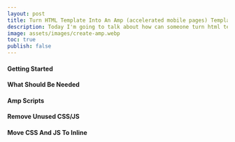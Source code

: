 ```yaml
---
layout: post
title: Turn HTML Template Into An Amp (accelerated mobile pages) Template
description: Today I'm going to talk about how can someone turn html templates into an optimized amp template.
image: assets/images/create-amp.webp
toc: true
publish: false
---
```



#### Getting Started
#### What Should Be Needed
#### Amp Scripts
#### Remove Unused CSS/JS
#### Move CSS And JS To Inline
